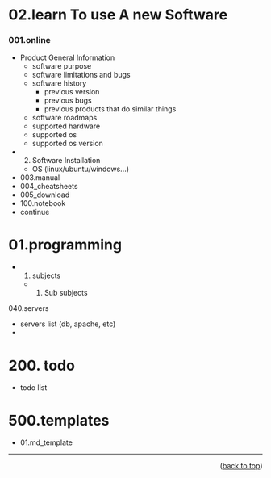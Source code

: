 <a name="topage"></a>

# 02.learn To use A new Software

### 001.online
* Product General Information
    * software purpose
    * software limitations and bugs
    * software history
        * previous version
        * previous bugs
        * previous products that do similar things
    * software roadmaps
    * supported hardware
    * supported os
    * supported os version
* 002. Software Installation
    * OS (linux/ubuntu/windows...)
* 003.manual
* 004_cheatsheets
* 005_download
* 100.notebook
* continue

# 01.programming  
* 01. subjects
    * 01. Sub subjects

040.servers
* servers list (db, apache, etc)
* 

# 200. todo
* todo list

# 500.templates
* 01.md_template

-----

<p align="right">(<a href="#topage">back to top</a>)</p>
<br/>
<br/>

